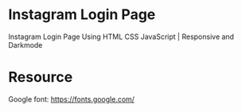 #  Instagram Login Page

Instagram Login Page Using HTML CSS JavaScript | Responsive and Darkmode



#  Resource

Google font: https://fonts.google.com/
